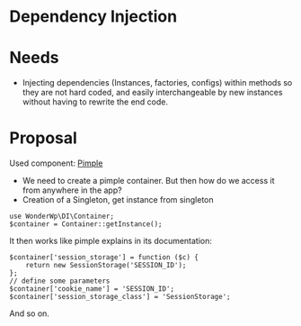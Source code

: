 # Dependency Injection

# Needs
- Injecting dependencies (Instances, factories, configs) within methods so they are not hard coded, and easily interchangeable by new instances without having to rewrite the end code.

# Proposal
Used component: [Pimple](http://pimple.sensiolabs.org/)

- We need to create a pimple container. But then how do we access it from anywhere in the app?
- Creation of a Singleton, get instance from singleton

```
use WonderWp\DI\Container;
$container = Container::getInstance();
```

It then works like pimple explains in its documentation:

```// define some services
$container['session_storage'] = function ($c) {
    return new SessionStorage('SESSION_ID');
};
// define some parameters
$container['cookie_name'] = 'SESSION_ID';
$container['session_storage_class'] = 'SessionStorage';
```

And so on.
